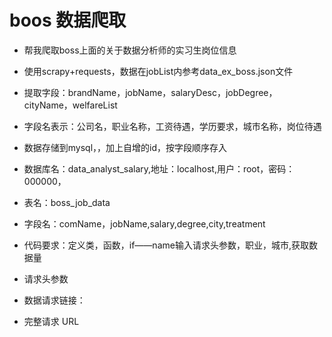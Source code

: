# boos 数据爬取
* 帮我爬取boss上面的关于数据分析师的实习生岗位信息
* 使用scrapy+requests，数据在jobList内参考data_ex_boss.json文件
* 提取字段：brandName，jobName，salaryDesc，jobDegree，cityName，welfareList
* 字段名表示：公司名，职业名称，工资待遇，学历要求，城市名称，岗位待遇
* 数据存储到mysql，，加上自增的id，按字段顺序存入
* 数据库名：data_analyst_salary,地址：localhost,用户：root，密码：000000，
* 表名：boss_job_data
* 字段名：comName，jobName,salary,degree,city,treatment
* 代码要求：定义类，函数，if——name输入请求头参数，职业，城市,获取数据量
* 请求头参数




* 数据请求链接：


* 完整请求 URL